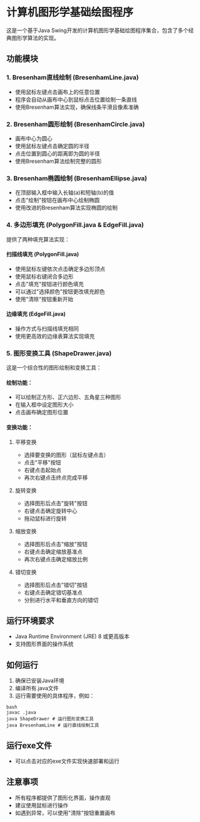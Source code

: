 # 计算机图形学基础绘图程序

这是一个基于Java Swing开发的计算机图形学基础绘图程序集合，包含了多个经典图形学算法的实现。

## 功能模块

### 1. Bresenham直线绘制 (BresenhamLine.java)
- 使用鼠标左键点击画布上的任意位置
- 程序会自动从画布中心到鼠标点击位置绘制一条直线
- 使用Bresenham算法实现，确保线条平滑且像素准确

### 2. Bresenham圆形绘制 (BresenhamCircle.java)
- 画布中心为圆心
- 使用鼠标左键点击确定圆的半径
- 点击位置到圆心的距离即为圆的半径
- 使用Bresenham算法绘制完整的圆形

### 3. Bresenham椭圆绘制 (BresenhamEllipse.java)
- 在顶部输入框中输入长轴(a)和短轴(b)的值
- 点击"绘制"按钮在画布中心绘制椭圆
- 使用改进的Bresenham算法实现椭圆的绘制

### 4. 多边形填充 (PolygonFill.java & EdgeFill.java)
提供了两种填充算法实现：
#### 扫描线填充 (PolygonFill.java)
- 使用鼠标左键依次点击确定多边形顶点
- 使用鼠标右键闭合多边形
- 点击"填充"按钮进行颜色填充
- 可以通过"选择颜色"按钮更改填充颜色
- 使用"清除"按钮重新开始

#### 边缘填充 (EdgeFill.java)
- 操作方式与扫描线填充相同
- 使用更高效的边缘表算法实现填充

### 5. 图形变换工具 (ShapeDrawer.java)
这是一个综合性的图形绘制和变换工具：

#### 绘制功能：
- 可以绘制正方形、正六边形、五角星三种图形
- 在输入框中设定图形大小
- 点击画布确定图形位置

#### 变换功能：
1. 平移变换
   - 选择要变换的图形（鼠标左键点击）
   - 点击"平移"按钮
   - 右键点击起始点
   - 再次右键点击终点完成平移

2. 旋转变换
   - 选择图形后点击"旋转"按钮
   - 右键点击确定旋转中心
   - 拖动鼠标进行旋转

3. 缩放变换
   - 选择图形后点击"缩放"按钮
   - 右键点击确定缩放基准点
   - 再次右键点击确定缩放比例

4. 错切变换
   - 选择图形后点击"错切"按钮
   - 右键点击确定错切基准点
   - 分别进行水平和垂直方向的错切

## 运行环境要求
- Java Runtime Environment (JRE) 8 或更高版本
- 支持图形界面的操作系统

## 如何运行
1. 确保已安装Java环境
2. 编译所有.java文件
3. 运行需要使用的具体程序，例如：
`````````
bash
javac .java
java ShapeDrawer # 运行图形变换工具
java BresenhamLine # 运行直线绘制工具
`````````
## 运行exe文件
- 可以点击对应的exe文件实现快速部署和运行
## 注意事项
- 所有程序都提供了图形化界面，操作直观
- 建议使用鼠标进行操作
- 如遇到异常，可以使用"清除"按钮重置画布

